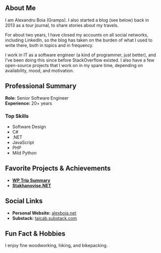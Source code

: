 ## About Me

I am Alexandru Boia (Gramps). I also started a blog (see below) back in 2013 as a tour journal, to share stories about my travels.

For about two years, I have closed my accounts on all social networks, including LinkedIn, so the blog has taken on the burden of what I used to write there, both in topics and in frequency.

I work in IT as a software engineer (a kind of programmer, just better), and I’ve been doing this since before StackOverflow existed. I also have a few open-source projects that I work on in my spare time, depending on availability, mood, and motivation.

## Professional Summary

**Role:** Senior Software Engineer  
**Experience:** 20+ years

### Top Skills

- Software Design
- C#
- .NET
- JavaScript
- PHP
- Mild Python

## Favorite Projects & Achievements

- [**WP Trip Summary**](https://github.com/alexboia/WP-Trip-Summary/)
- [**Stakhanovise.NET**](https://github.com/alexboia/Stakhanovise.NET)

## Social Links

- **Personal Website:** [alexboia.net](https://alexboia.net)
- **Substack:** [taicab.substack.com](https://taicab.substack.com/)

## Fun Fact & Hobbies

I enjoy fine woodworking, hiking, and bikepacking.

